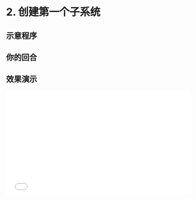 # 2. 创建第一个子系统

## 示意程序

## 你的回合

## 效果演示

<div style="position: relative; width: 100%; height: 0; padding-bottom: 56.25%;">
  <iframe src="/ddocc/2/demo.mp4" frameborder="0" allowfullscreen style="position: absolute; top: 0; left: 0; width: 100%; height: 100%;"></iframe>
</div>
